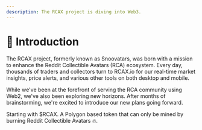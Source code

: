 ```yaml
---
description: The RCAX project is diving into Web3.
---
```


# 🧡 Introduction

The RCAX project, formerly known as Snoovatars, was born with a mission to enhance the Reddit Collectible Avatars (RCA) ecosystem. Every day, thousands of traders and collectors turn to RCAX.io for our real-time market insights, price alerts, and various other tools on both desktop and mobile.

While we've been at the forefront of serving the RCA community using Web2, we've also been exploring new horizons. After months of brainstorming, we're excited to introduce our new plans going forward.&#x20;

Starting with $RCAX. A Polygon based token that can only be mined by burning Reddit Collectible Avatars 🔥.
